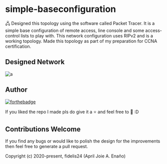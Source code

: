 # simple-baseconfiguration
🖧 Designed this topology using the software called Packet Tracer. It is a simple base configuration of remote access, line console and some access-control lists to play with. This network configuration uses RIPv2 and is a working topology. Made this topology as part of my preparation for CCNA certification.

## Designed Network
![a](../master/simple-baseconf.png)


## Author
[![forthebadge](https://forthebadge.com/images/badges/contains-cat-gifs.svg)](#)


If you liked the repo I made pls do give it a ⭐ and feel free to 🍴 :D



## Contributions Welcome
If you find any bugs or would like to polish the design for the improvements then feel free to generate a pull request.

Copyright (c) 2020-present, fidelis24 (April Joie A. Enaño)